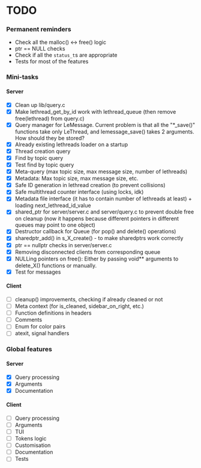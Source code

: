 # TODO

### Permanent reminders
- Check all the malloc() <-> free() logic
- ptr == NULL checks
- Check if all the `status_t`s are appropriate
- Tests for most of the features

### Mini-tasks
#### Server
- [x] Clean up lib/query.c
- [x] Make lethread_get_by_id work with lethread_queue (then remove free(lethread) from query.c)
- [x] Query manager for LeMessage. Current problem is that all the "*_save()" functions take only LeThread, and lemessage_save() takes 2 arguments. How should they be stored?
- [x] Already existing lethreads loader on a startup
- [x] Thread creation query
- [x] Find by topic query
- [x] Test find by topic query
- [x] Meta-query (max topic size, max message size, number of lethreads)
- [x] Metadata: Max topic size, max message size, etc.
- [x] Safe ID generation in lethread creation (to prevent collisions)
- [x] Safe multithread counter interface (using locks, idk)
- [x] Metadata file interface (it has to contain number of lethreads at least) + loading next_lethread_id_value
- [x] shared_ptr for server/server.c and server/query.c to prevent double free on cleanup (now it happens because different pointers in different queues may point to one object)
- [x] Destructor callback for Queue (for pop() and delete() operations)
- [x] sharedptr_add() in s_X_create() - to make sharedptrs work correctly
- [x] ptr == nullptr checks in server/server.c
- [x] Removing disconnected clients from corresponding queue
- [x] NULLing pointers on free(): Either by passing void** arguments to delete_X() functions or manually.
- [x] Test for messages

#### Client
- [ ] cleanup() improvements, checking if already cleaned or not
- [ ] Meta context (for is_cleaned, sidebar_on_right, etc.)
- [ ] Function definitions in headers
- [ ] Comments
- [ ] Enum for color pairs
- [ ] atexit, signal handlers

### Global features
#### Server
- [x] Query processing
- [x] Arguments
- [x] Documentation
#### Client
- [ ] Query processing
- [ ] Arguments
- [ ] TUI
- [ ] Tokens logic
- [ ] Customisation
- [ ] Documentation
- [ ] Tests